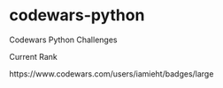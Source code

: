 # codewars-python
Codewars Python Challenges

<p>Current Rank</p>
<img>https://www.codewars.com/users/iamieht/badges/large</img>
